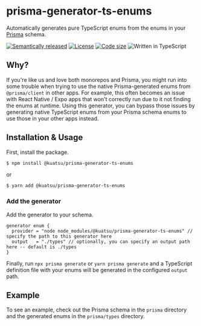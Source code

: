 # prisma-generator-ts-enums

Automatically generates pure TypeScript enums from the enums in your [Prisma](https://github.com/prisma/prisma) schema.

[![Semantically released](https://img.shields.io/badge/%20%20%F0%9F%93%A6%F0%9F%9A%80-semantic--release-e10079.svg?style=flat-square)](https://github.com/semantic-release/semantic-release)
[![License](https://img.shields.io/github/license/kuatsu/prisma-generator-ts-enums)](https://choosealicense.com/licenses/mit/)
[![Code size](https://img.shields.io/github/languages/code-size/kuatsu/prisma-generator-ts-enums)](https://github.com/kuatsu/prisma-generator-ts-enums)
![Written in TypeScript](https://img.shields.io/github/languages/top/kuatsu/prisma-generator-ts-enums)

## Why?

If you're like us and love both monorepos and Prisma, you might run into some trouble when trying to use the native Prisma-generated enums from `@prisma/client` in other apps. For example, this often becomes an issue with React Native / Expo apps that won't correctly run due to it not finding the enums at runtime. Using this generator, you can bypass those issues by generating native TypeScript enums from your Prisma schema enums to use those in your other apps instead.

## Installation & Usage

First, install the package.

```bash
$ npm install @kuatsu/prisma-generator-ts-enums
```

or

```bash
$ yarn add @kuatsu/prisma-generator-ts-enums
```

### Add the generator

Add the generator to your schema.

```prisma
generator enum {
  provider = "node node_modules/@kuatsu/prisma-generator-ts-enums" // specify the path to this generator here
  output   = "./types" // optionally, you can specify an output path here -- default is ./types
}
```

Finally, run `npx prisma generate` or `yarn prisma generate` and a TypeScript definition file with your enums will be generated in the configured `output` path.

## Example

To see an example, check out the Prisma schema in the `prisma` directory and the generated enums in the `prisma/types` directory.
